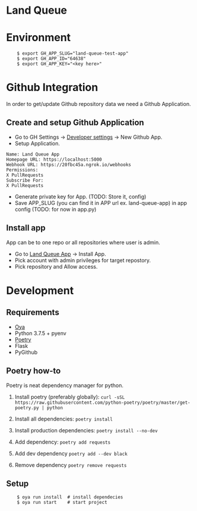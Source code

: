 # Land Queue

# Environment

        $ export GH_APP_SLUG="land-queue-test-app"
        $ export GH_APP_ID="64638"
        $ export GH_APP_KEY="<key here>"

# Github Integration

In order to get/update Github repository data we need a Github Application.

## Create and setup Github Application

- Go to GH Settings -> [Developer settings](https://github.com/settings/apps) -> New Github App.
- Setup Application.

```
Name: Land Queue App
Homepage URL: https://localhost:5000
Webhook URL: https://20fbc45a.ngrok.io/webhooks
Permissions:
X PullRequests
Subscribe For:
X PullRequests
```

- Generate private key for App. (TODO: Store it, config)
- Save APP_SLUG (you can find it in APP url ex. land-queue-app) in app config (TODO: for now in app.py)

## Install app

App can be to one repo or all repositories where user is admin.

- Go to [Land Queue App](https://github.com/settings/apps) -> Install App.
- Pick account with admin privileges for target repostory.
- Pick repository and Allow access.

# Development

## Requirements

- [Oya](https://oya.sh/)
- Python 3.7.5 + pyenv
- [Poetry](https://python-poetry.org/docs/#osx-linux-bashonwindows-install-instructions)
- Flask
- PyGithub

## Poetry how-to
Poetry is neat dependency manager for python.
1. Install poetry (preferably globally): `curl -sSL https://raw.githubusercontent.com/python-poetry/poetry/master/get-poetry.py | python`
2. Install all dependencies: `poetry install`
3. Install production dependencies: `poetry install --no-dev`

4. Add dependency: `poetry add requests`
5. Add dev dependency `poetry add --dev black`
6. Remove dependency `poetry remove requests`

## Setup

        $ oya run install  # install dependecies
        $ oya run start    # start project
